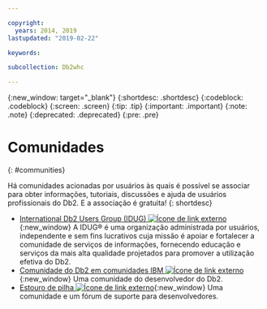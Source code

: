 ```yaml
---

copyright:
  years: 2014, 2019
lastupdated: "2019-02-22"

keywords:

subcollection: Db2whc

---
```


<!-- Attribute definitions --> 
{:new_window: target="_blank"}
{:shortdesc: .shortdesc}
{:codeblock: .codeblock}
{:screen: .screen}
{:tip: .tip}
{:important: .important}
{:note: .note}
{:deprecated: .deprecated}
{:pre: .pre}

# Comunidades
{: #communities}

Há comunidades acionadas por usuários às quais é possível se associar para obter informações, tutoriais, discussões e ajuda de usuários profissionais do Db2. E a associação é gratuita!
{: shortdesc}

* [International Db2 Users Group (IDUG) ![Ícone de link externo](../../icons/launch-glyph.svg "Ícone de link externo")](https://www.idug.org/){:new_window} A IDUG® é uma organização administrada por usuários, independente e sem fins lucrativos cuja missão é apoiar e fortalecer a comunidade de serviços de informações, fornecendo educação e serviços da mais alta qualidade projetados para promover a utilização efetiva do Db2.
* [Comunidade do Db2 em comunidades IBM ![Ícone de link externo](../../icons/launch-glyph.svg "Ícone de link externo")](https://community.ibm.com/community/user/hybriddatamanagement/communities/community-home?CommunityKey=1feb44c5-c839-437b-8e7a-f85d61d4136b){:new_window} Uma comunidade do desenvolvedor do Db2.
* [Estouro de pilha ![Ícone de link externo](../../icons/launch-glyph.svg "Ícone de link externo")](https://stackoverflow.com/users/login?ssrc=anon_ask&returnurl=https%3a%2f%2fstackoverflow.com%2fquestions%2fask%3ftags%3ddashdb){:new_window} Uma comunidade e um fórum de suporte para desenvolvedores.
